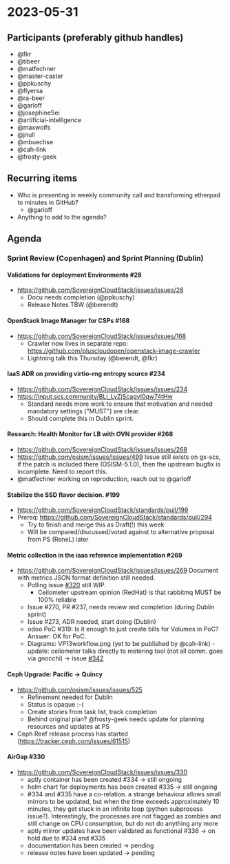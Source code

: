 # 2023-05-31
## Participants (preferably github handles)

- @fkr
- @tibeer
- @matfechner
- @master-caster
- @ppkuschy
- @flyersa
- @ra-beer
- @garloff
- @josephineSei
- @artificial-intelligence
- @maxwolfs
- @jnull
- @mbuechse
- @cah-link
- @frosty-geek

## Recurring items

- Who is presenting in weekly community call and transforming etherpad to minutes in GitHub?
    * @garloff
- Anything to add to the agenda?

## Agenda

### Sprint Review (Copenhagen) and Sprint Planning (Dublin)

#### Validations for deployment Environments #28

- https://github.com/SovereignCloudStack/issues/issues/28
    - Docu needs completion (@ppkuschy)
    - Release Notes TBW (@berendt)

#### OpenStack Image Manager for CSPs #168

- https://github.com/SovereignCloudStack/issues/issues/168
    - Crawler now lives in separate repo: https://github.com/pluscloudopen/openstack-image-crawler
    - Lightning talk this Thursday (@berendt, @fkr)

#### IaaS ADR on providing virtio-rng entropy source #234
- https://github.com/SovereignCloudStack/issues/issues/234
- https://input.scs.community/BLi_LyZjScagyI0qw74tHw
    - Standard needs more work to ensure that motivation and needed mandatory settings ("MUST") are clear.
    - Should complete this in Dublin sprint.

#### Research: Health Monitor for LB with OVN provider #268
- https://github.com/SovereignCloudStack/issues/issues/268
- https://github.com/osism/issues/issues/499
Issue still exists on gx-scs, if the patch is included there (OSISM-5.1.0), then the upstream bugfix is incomplete. Need to report this.
- @matfechner working on reproduction, reach out to @garloff

#### Stabilize the SSD flavor decision. #199
- https://github.com/SovereignCloudStack/standards/pull/199
- Prereq: https://github.com/SovereignCloudStack/standards/pull/294
    - Try to finish and merge this as Draft(!) this week
    - Will be compared/discussed/voted against to alternative proposal from PS (ReneL) later

#### Metric collection in the iaas reference implementation #269
- https://github.com/SovereignCloudStack/issues/issues/269
Document with metrics JSON format definition still needed.
    * Polling issue [#320](https://github.com/SovereignCloudStack/issues/issues/320) still WIP.
        - Ceilometer upstream opinion (RedHat) is that rabbitmq MUST be 100% reliable
    * Issue #270, PR #237, needs review and completion (during Dublin sprint)
    * Issue #273, ADR needed, start doing (Dublin)
    * odoo PoC #319: Is it enough to just create bills for Volumes in PoC? Answer: OK for PoC.
    * Diagrams: VP13workflow.png (yet to be published by @cah-link) - update: ceilometer talks directly to metering tool (not all comm. goes via gnocchi) -> issue [#342](https://github.com/SovereignCloudStack/issues/issues/342)

#### Ceph Upgrade: Pacific -> Quincy
- https://github.com/osism/issues/issues/525
    - Refinement needed for Dublin
    - Status is opaque :-(
    - Create stories from task list, track completion
    - Behind original plan? @frosty-geek needs update for planning resources and updates at PS
- Ceph Reef release process has started (https://tracker.ceph.com/issues/61515)

#### AirGap #330
- https://github.com/SovereignCloudStack/issues/issues/330
    - aptly container has been created #334 -> still ongoing
    - helm chart for deployments has been created #335 -> still ongoing
    - #334 and #335 have a co-relation. a strange behaviour allows small mirrors to be updated, but when the time exceeds approximately 10 minutes, they get stuck in an infinite loop (python subprocess issue?). Interestingly, the processes are not flagged as zombies and still change on CPU consumption, but do not do anything any more
    - aptly mirror updates have been validated as functional #336 -> on hold due to #334 and #335
    - documentation has been created -> pending
    - release notes have been updated -> pending
